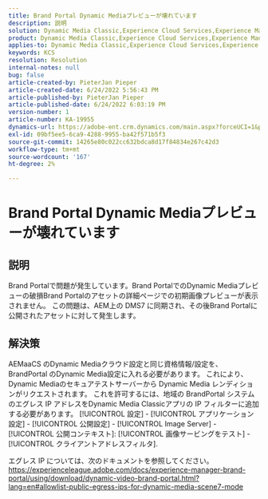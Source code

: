 ```yaml
---
title: Brand Portal Dynamic Mediaプレビューが壊れています
description: 説明
solution: Dynamic Media Classic,Experience Cloud Services,Experience Manager,Experience Manager as a Cloud Service
product: Dynamic Media Classic,Experience Cloud Services,Experience Manager,Experience Manager as a Cloud Service
applies-to: Dynamic Media Classic,Experience Cloud Services,Experience Manager Assets,Experience Manager as a Cloud Service,Experience Manager 6.5
keywords: KCS
resolution: Resolution
internal-notes: null
bug: false
article-created-by: PieterJan Pieper
article-created-date: 6/24/2022 5:56:43 PM
article-published-by: PieterJan Pieper
article-published-date: 6/24/2022 6:03:19 PM
version-number: 1
article-number: KA-19955
dynamics-url: https://adobe-ent.crm.dynamics.com/main.aspx?forceUCI=1&pagetype=entityrecord&etn=knowledgearticle&id=4c79a1fd-e6f3-ec11-bb3d-6045bd015716
exl-id: 09bf5ee5-6ca9-4288-9955-ba42f571b5f3
source-git-commit: 14265e80c022cc632bdca8d17f84834e267c42d3
workflow-type: tm+mt
source-wordcount: '167'
ht-degree: 2%

---
```


# Brand Portal Dynamic Mediaプレビューが壊れています

## 説明


Brand Portalで問題が発生しています。Brand PortalでのDynamic Mediaプレビューの破損Brand Portalのアセットの詳細ページでの初期画像プレビューが表示されません。 この問題は、AEM上の DMS7 に同期され、その後Brand Portalに公開されたアセットに対して発生します。


## 解決策


AEMaaCS のDynamic Mediaクラウド設定と同じ資格情報/設定を、BrandPortal のDynamic Media設定に入れる必要があります。 これにより、Dynamic Mediaのセキュアテストサーバーから Dynamic Media レンディションがリクエストされます。 これを許可するには、地域の BrandPortal システムのエグレス IP アドレスをDynamic Media Classicアプリの IP フィルターに追加する必要があります。 [!UICONTROL 設定] - [!UICONTROL アプリケーション設定] - [!UICONTROL 公開設定] - [!UICONTROL Image Server] - [!UICONTROL 公開コンテキスト]: [!UICONTROL 画像サービングをテスト] - [!UICONTROL クライアントアドレスフィルタ].

エグレス IP については、次のドキュメントを参照してください。https://experienceleague.adobe.com/docs/experience-manager-brand-portal/using/download/dynamic-video-brand-portal.html?lang=en#allowlist-public-egress-ips-for-dynamic-media-scene7-mode
